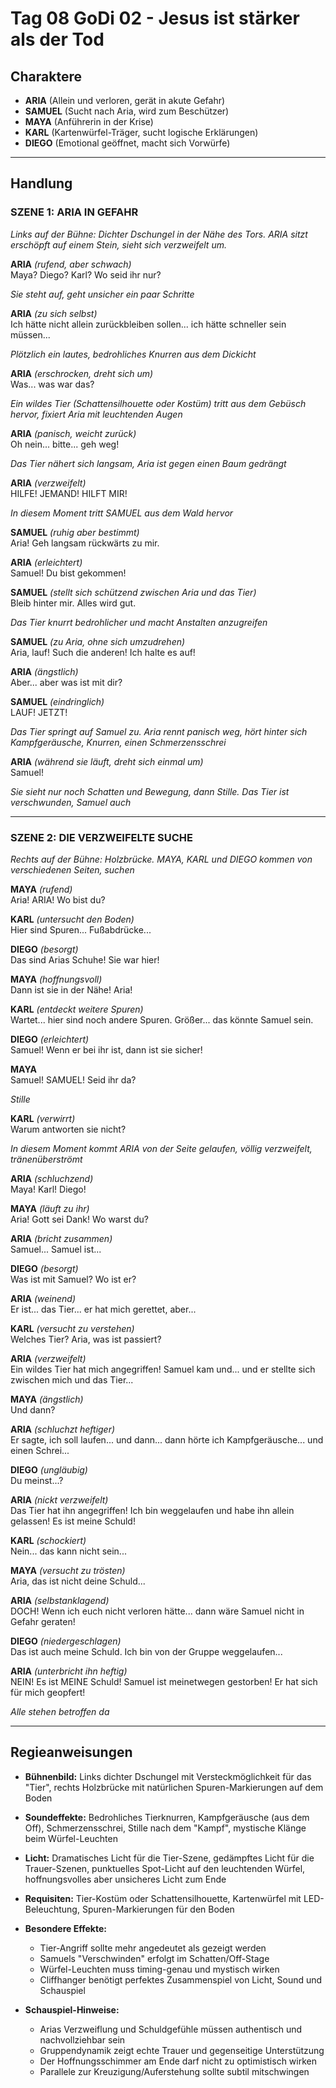 # Tag 08 GoDi 02 - Jesus ist stärker als der Tod

## Charaktere

- **ARIA** (Allein und verloren, gerät in akute Gefahr)
- **SAMUEL** (Sucht nach Aria, wird zum Beschützer)
- **MAYA** (Anführerin in der Krise)
- **KARL** (Kartenwürfel-Träger, sucht logische Erklärungen)
- **DIEGO** (Emotional geöffnet, macht sich Vorwürfe)

---

## Handlung

### SZENE 1: ARIA IN GEFAHR

*Links auf der Bühne: Dichter Dschungel in der Nähe des Tors. ARIA sitzt erschöpft auf einem Stein, sieht sich verzweifelt um.*

**ARIA** *(rufend, aber schwach)*  
Maya? Diego? Karl? Wo seid ihr nur?

*Sie steht auf, geht unsicher ein paar Schritte*

**ARIA** *(zu sich selbst)*  
Ich hätte nicht allein zurückbleiben sollen... ich hätte schneller sein müssen...

*Plötzlich ein lautes, bedrohliches Knurren aus dem Dickicht*

**ARIA** *(erschrocken, dreht sich um)*  
Was... was war das?

*Ein wildes Tier (Schattensilhouette oder Kostüm) tritt aus dem Gebüsch hervor, fixiert Aria mit leuchtenden Augen*

**ARIA** *(panisch, weicht zurück)*  
Oh nein... bitte... geh weg!

*Das Tier nähert sich langsam, Aria ist gegen einen Baum gedrängt*

**ARIA** *(verzweifelt)*  
HILFE! JEMAND! HILFT MIR!

*In diesem Moment tritt SAMUEL aus dem Wald hervor*

**SAMUEL** *(ruhig aber bestimmt)*  
Aria! Geh langsam rückwärts zu mir.

**ARIA** *(erleichtert)*  
Samuel! Du bist gekommen!

**SAMUEL** *(stellt sich schützend zwischen Aria und das Tier)*  
Bleib hinter mir. Alles wird gut.

*Das Tier knurrt bedrohlicher und macht Anstalten anzugreifen*

**SAMUEL** *(zu Aria, ohne sich umzudrehen)*  
Aria, lauf! Such die anderen! Ich halte es auf!

**ARIA** *(ängstlich)*  
Aber... aber was ist mit dir?

**SAMUEL** *(eindringlich)*  
LAUF! JETZT!

*Das Tier springt auf Samuel zu. Aria rennt panisch weg, hört hinter sich Kampfgeräusche, Knurren, einen Schmerzensschrei*

**ARIA** *(während sie läuft, dreht sich einmal um)*  
Samuel!

*Sie sieht nur noch Schatten und Bewegung, dann Stille. Das Tier ist verschwunden, Samuel auch*

---

### SZENE 2: DIE VERZWEIFELTE SUCHE

*Rechts auf der Bühne: Holzbrücke. MAYA, KARL und DIEGO kommen von verschiedenen Seiten, suchen*

**MAYA** *(rufend)*  
Aria! ARIA! Wo bist du?

**KARL** *(untersucht den Boden)*  
Hier sind Spuren... Fußabdrücke...

**DIEGO** *(besorgt)*  
Das sind Arias Schuhe! Sie war hier!

**MAYA** *(hoffnungsvoll)*  
Dann ist sie in der Nähe! Aria!

**KARL** *(entdeckt weitere Spuren)*  
Wartet... hier sind noch andere Spuren. Größer... das könnte Samuel sein.

**DIEGO** *(erleichtert)*  
Samuel! Wenn er bei ihr ist, dann ist sie sicher!

**MAYA**  
Samuel! SAMUEL! Seid ihr da?

*Stille*

**KARL** *(verwirrt)*  
Warum antworten sie nicht?

*In diesem Moment kommt ARIA von der Seite gelaufen, völlig verzweifelt, tränenüberströmt*

**ARIA** *(schluchzend)*  
Maya! Karl! Diego!

**MAYA** *(läuft zu ihr)*  
Aria! Gott sei Dank! Wo warst du?

**ARIA** *(bricht zusammen)*  
Samuel... Samuel ist...

**DIEGO** *(besorgt)*  
Was ist mit Samuel? Wo ist er?

**ARIA** *(weinend)*  
Er ist... das Tier... er hat mich gerettet, aber...

**KARL** *(versucht zu verstehen)*  
Welches Tier? Aria, was ist passiert?

**ARIA** *(verzweifelt)*  
Ein wildes Tier hat mich angegriffen! Samuel kam und... und er stellte sich zwischen mich und das Tier...

**MAYA** *(ängstlich)*  
Und dann?

**ARIA** *(schluchzt heftiger)*  
Er sagte, ich soll laufen... und dann... dann hörte ich Kampfgeräusche... und einen Schrei...

**DIEGO** *(ungläubig)*  
Du meinst...?

**ARIA** *(nickt verzweifelt)*  
Das Tier hat ihn angegriffen! Ich bin weggelaufen und habe ihn allein gelassen! Es ist meine Schuld!

**KARL** *(schockiert)*  
Nein... das kann nicht sein...

**MAYA** *(versucht zu trösten)*  
Aria, das ist nicht deine Schuld...

**ARIA** *(selbstanklagend)*  
DOCH! Wenn ich euch nicht verloren hätte... dann wäre Samuel nicht in Gefahr geraten!

**DIEGO** *(niedergeschlagen)*  
Das ist auch meine Schuld. Ich bin von der Gruppe weggelaufen...

**ARIA** *(unterbricht ihn heftig)*  
NEIN! Es ist MEINE Schuld! Samuel ist meinetwegen gestorben! Er hat sich für mich geopfert!

*Alle stehen betroffen da*

---

## Regieanweisungen

- **Bühnenbild:** Links dichter Dschungel mit Versteckmöglichkeit für das "Tier", rechts Holzbrücke mit natürlichen Spuren-Markierungen auf dem Boden

- **Soundeffekte:** Bedrohliches Tierknurren, Kampfgeräusche (aus dem Off), Schmerzensschrei, Stille nach dem "Kampf", mystische Klänge beim Würfel-Leuchten

- **Licht:** Dramatisches Licht für die Tier-Szene, gedämpftes Licht für die Trauer-Szenen, punktuelles Spot-Licht auf den leuchtenden Würfel, hoffnungsvolles aber unsicheres Licht zum Ende

- **Requisiten:** Tier-Kostüm oder Schattensilhouette, Kartenwürfel mit LED-Beleuchtung, Spuren-Markierungen für den Boden

- **Besondere Effekte:** 
  - Tier-Angriff sollte mehr angedeutet als gezeigt werden
  - Samuels "Verschwinden" erfolgt im Schatten/Off-Stage
  - Würfel-Leuchten muss timing-genau und mystisch wirken
  - Cliffhanger benötigt perfektes Zusammenspiel von Licht, Sound und Schauspiel

- **Schauspiel-Hinweise:** 
  - Arias Verzweiflung und Schuldgefühle müssen authentisch und nachvollziehbar sein
  - Gruppendynamik zeigt echte Trauer und gegenseitige Unterstützung
  - Der Hoffnungsschimmer am Ende darf nicht zu optimistisch wirken
  - Parallele zur Kreuzigung/Auferstehung sollte subtil mitschwingen
